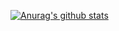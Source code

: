 [![Anurag's github stats](https://github-readme-stats.vercel.app/api?username=qingmei2)](https://github.com/anuraghazra/github-readme-stats)
